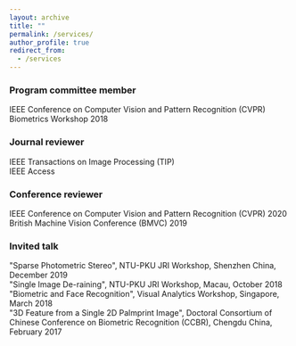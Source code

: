 ```yaml
---
layout: archive
title: ""
permalink: /services/
author_profile: true
redirect_from:
  - /services
---
```

### Program committee member
IEEE Conference on Computer Vision and Pattern Recognition (CVPR) Biometrics Workshop 2018

### Journal reviewer
IEEE Transactions on Image Processing (TIP) <br>
IEEE Access <br>

### Conference reviewer
IEEE Conference on Computer Vision and Pattern Recognition (CVPR) 2020 <br>
British Machine Vision Conference (BMVC) 2019 <br>

### Invited talk
"Sparse Photometric Stereo", NTU-PKU JRI Workshop, Shenzhen China, December 2019 <br>
"Single Image De-raining", NTU-PKU JRI Workshop, Macau, October 2018 <br>
"Biometric and Face Recognition", Visual Analytics Workshop, Singapore, March 2018 <br>
"3D Feature from a Single 2D Palmprint Image", Doctoral Consortium of Chinese Conference on Biometric Recognition (CCBR), Chengdu China, February 2017 <br>
